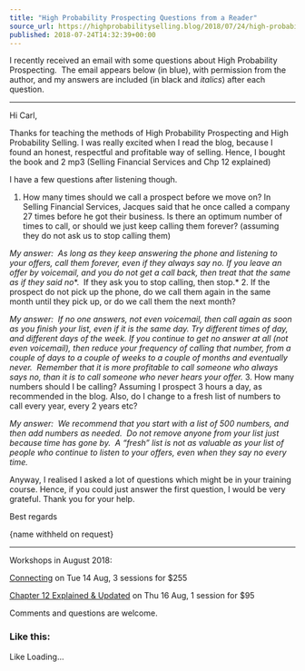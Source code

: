 ```yaml
---
title: "High Probability Prospecting Questions from a Reader"
source_url: https://highprobabilityselling.blog/2018/07/24/high-probability-prospecting-questions-from-a-reader
published: 2018-07-24T14:32:39+00:00
---
```

I recently received an email with some questions about High Probability Prospecting.  The email appears below (in blue), with permission from the author, and my answers are included (in black and *italics*) after each question.




---


Hi Carl,


Thanks for teaching the methods of High Probability Prospecting and High Probability Selling. I was really excited when I read the blog, because I found an honest, respectful and profitable way of selling. Hence, I bought the book and 2 mp3 (Selling Financial Services and Chp 12 explained)


I have a few questions after listening though.


1. How many times should we call a prospect before we move on? In Selling Financial Services, Jacques said that he once called a company 27 times before he got their business. Is there an optimum number of times to call, or should we just keep calling them forever? (assuming they do not ask us to stop calling them)  

*My answer:  As long as they keep answering the phone and listening to your offers, call them forever, even if they always say no.* *If you leave an offer by voicemail, and you do not get a call back, then treat that the same as if they said no**.  If they ask you to stop calling, then stop.*
2. If the prospect do not pick up the phone, do we call them again in the same month until they pick up, or do we call them the next month?  

*My answer:  If no one answers, not even voicemail, then call again as soon as you finish your list, even if it is the same day.* *Try different times of day, and different days of the week.* *If you continue to get no answer at all (not even voicemail), then reduce your frequency of calling that number, from a couple of days to a couple of weeks to a couple of months and eventually never.  Remember that it is more profitable to call someone who always says no, than it is to call someone who never hears your offer.*
3. How many numbers should I be calling? Assuming I prospect 3 hours a day, as recommended in the blog. Also, do I change to a fresh list of numbers to call every year, every 2 years etc?  

*My answer:  We recommend that you start with a list of 500 numbers, and then add numbers as needed.  Do not remove anyone from your list just because time has gone by.  A “fresh” list is not as valuable as your list of people who continue to listen to your offers, even when they say no every time.*


Anyway, I realised I asked a lot of questions which might be in your training course. Hence, if you could just answer the first question, I would be very grateful. Thank you for your help.


Best regards  

{name withheld on request}




---


Workshops in August 2018:  

[Connecting](http://www.highprobsell.com/workshops/tri1/) on Tue 14 Aug, 3 sessions for $255  

[Chapter 12 Explained \& Updated](http://www.highprobsell.com/workshops/chapt12/) on Thu 16 Aug, 1 session for $95


Comments and questions are welcome.


### Like this:

Like Loading...
